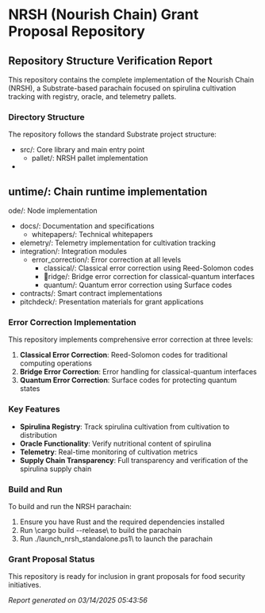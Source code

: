 # NRSH (Nourish Chain) Grant Proposal Repository

## Repository Structure Verification Report

This repository contains the complete implementation of the Nourish Chain (NRSH), a Substrate-based parachain focused on spirulina cultivation tracking with registry, oracle, and telemetry pallets.

### Directory Structure

The repository follows the standard Substrate project structure:

- src/: Core library and main entry point
  - pallet/: NRSH pallet implementation
- untime/: Chain runtime implementation
- 
ode/: Node implementation
- docs/: Documentation and specifications
  - whitepapers/: Technical whitepapers
- 	elemetry/: Telemetry implementation for cultivation tracking
- integration/: Integration modules
  - error_correction/: Error correction at all levels
    - classical/: Classical error correction using Reed-Solomon codes
    - ridge/: Bridge error correction for classical-quantum interfaces
    - quantum/: Quantum error correction using Surface codes
- contracts/: Smart contract implementations
- pitchdeck/: Presentation materials for grant applications

### Error Correction Implementation

This repository implements comprehensive error correction at three levels:

1. **Classical Error Correction**: Reed-Solomon codes for traditional computing operations
2. **Bridge Error Correction**: Error handling for classical-quantum interfaces
3. **Quantum Error Correction**: Surface codes for protecting quantum states

### Key Features

- **Spirulina Registry**: Track spirulina cultivation from cultivation to distribution
- **Oracle Functionality**: Verify nutritional content of spirulina
- **Telemetry**: Real-time monitoring of cultivation metrics
- **Supply Chain Transparency**: Full transparency and verification of the spirulina supply chain

### Build and Run

To build and run the NRSH parachain:

1. Ensure you have Rust and the required dependencies installed
2. Run \cargo build --release\ to build the parachain
3. Run \./launch_nrsh_standalone.ps1\ to launch the parachain

### Grant Proposal Status

This repository is ready for inclusion in grant proposals for food security initiatives.

*Report generated on 03/14/2025 05:43:56*
